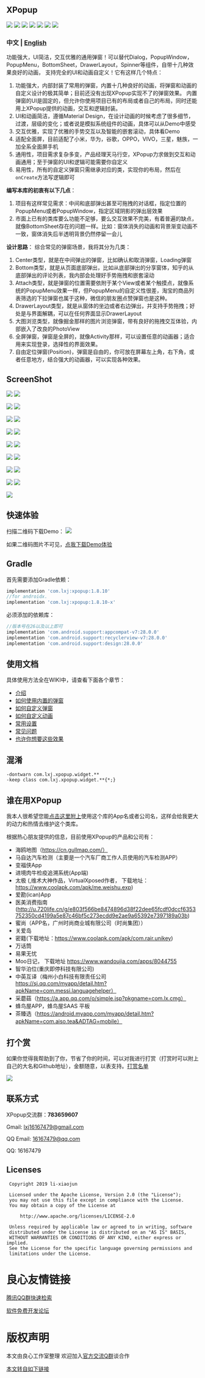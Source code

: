 ## XPopup
![](https://api.bintray.com/packages/li-xiaojun/jrepo/xpopup/images/download.svg)  ![](https://img.shields.io/badge/platform-android-blue.svg)  ![](https://img.shields.io/badge/author-li--xiaojun-brightgreen.svg) ![](https://img.shields.io/badge/compileSdkVersion-26-blue.svg) ![](https://img.shields.io/badge/minSdkVersion-15-blue.svg) ![](https://img.shields.io/hexpm/l/plug.svg)
![](screenshot/logo.png)

### 中文 | [English](http://u.720life.cn/g/54145d0471d91890860f7f8463c0304647926f563762a4819377f96a8d4881eef0c6e332c83a264effbe90bb09ab9b56becffbd1ee1da5c9df05487358a8b374)

功能强大，UI简洁，交互优雅的通用弹窗！可以替代Dialog，PopupWindow，PopupMenu，BottomSheet，DrawerLayout，Spinner等组件，自带十几种效果良好的动画，
支持完全的UI和动画自定义！它有这样几个特点：
1. 功能强大，内部封装了常用的弹窗，内置十几种良好的动画，将弹窗和动画的自定义设计的极其简单；目前还没有出现XPopup实现不了的弹窗效果。
   内置弹窗的UI是固定的，但允许你使用项目已有的布局或者自己的布局，同时还能用上XPopup提供的动画，交互和逻辑封装。
2. UI和动画简洁，遵循Material Design，在设计动画的时候考虑了很多细节，过渡，层级的变化；或者说是模拟系统组件的动画，具体可以从Demo中感受
3. 交互优雅，实现了优雅的手势交互以及智能的嵌套滚动，具体看Demo
4. 适配全面屏，目前适配了小米，华为，谷歌，OPPO，VIVO，三星，魅族，一加全系全面屏手机
5. 通用性，项目需求复杂多变，产品经理天马行空，XPopup力求做到交互和动画通用；至于弹窗的UI和逻辑可能需要你自定义
6. 易用性，所有的自定义弹窗只需继承对应的类，实现你的布局，然后在`onCreate`方法写逻辑即可


**编写本库的初衷有以下几点**：
1. 项目有这样常见需求：中间和底部弹出甚至可拖拽的对话框，指定位置的PopupMenu或者PopupWindow，指定区域阴影的弹出层效果
2. 市面上已有的类库要么功能不足够，要么交互效果不完美，有着普遍的缺点，就像BottomSheet存在的问题一样。比如：窗体消失的动画和背景渐变动画不一致，窗体消失后半透明背景仍然停留一会儿


**设计思路**：
综合常见的弹窗场景，我将其分为几类：
1. Center类型，就是在中间弹出的弹窗，比如确认和取消弹窗，Loading弹窗
2. Bottom类型，就是从页面底部弹出，比如从底部弹出的分享窗体，知乎的从底部弹出的评论列表，我内部会处理好手势拖拽和嵌套滚动
3. Attach类型，就是弹窗的位置需要依附于某个View或者某个触摸点，就像系统的PopupMenu效果一样，但PopupMenu的自定义性很差，淘宝的商品列表筛选的下拉弹窗也属于这种，微信的朋友圈点赞弹窗也是这种。
4. DrawerLayout类型，就是从窗体的坐边或者右边弹出，并支持手势拖拽；好处是与界面解耦，可以在任何界面显示DrawerLayout
5. 大图浏览类型，就像掘金那样的图片浏览弹窗，带有良好的拖拽交互体验，内部嵌入了改良的PhotoView
6. 全屏弹窗，弹窗是全屏的，就像Activity那样，可以设置任意的动画器；适合用来实现登录，选择性的界面效果。
7. 自由定位弹窗(Position)，弹窗是自由的，你可放在屏幕左上角，右下角，或者任意地方，结合强大的动画器，可以实现各种效果。


## ScreenShot

![](screenshot/preview.gif) ![](screenshot/preview_bottom.gif)

![](screenshot/preview_attach.gif) ![](screenshot/preview_drawer.gif)

![](screenshot/bottom_edit.gif) ![](screenshot/fullscreen.gif) 

![](screenshot/horizontal_attach.gif) ![](screenshot/preview_part.gif) 

![](screenshot/image_viewer1.gif) ![](screenshot/image_viewer2.gif) 

![](screenshot/image_viewer3.gif) ![](screenshot/preview2.gif) 

![](screenshot/preview3.gif) ![](screenshot/preview4.gif)

![](screenshot/comment_edit.gif) ![](screenshot/bottom_pager.gif)

![](screenshot/position.gif)

## 快速体验

扫描二维码下载Demo：
![](screenshot/download.png)

如果二维码图片不可见，[点我下载Demo体验](http://u.720life.cn/g/9a66678b1db044b097eec5994fee903d1b8c4d71d4c9a31b8879d34897afd5d5)



## Gradle

首先需要添加Gradle依赖：
```groovy
implementation 'com.lxj:xpopup:1.8.10'
//for androidx.
implementation 'com.lxj:xpopup:1.8.10-x'
```

必须添加的依赖库：
```groovy
//版本号在26以及以上即可
implementation 'com.android.support:appcompat-v7:28.0.0'
implementation 'com.android.support:recyclerview-v7:28.0.0'
implementation 'com.android.support:design:28.0.0'
```



## 使用文档

具体使用方法全在WIKI中，请查看下面各个章节：
- [介绍](http://u.720life.cn/g/54145d0471d91890860f7f8463c0304647926f563762a4819377f96a8d4881ee11ef7a095759fca4dfb81c1cf8d926e88ebc7b6acf46b95e6d40559795745ae9)
- [如何使用内置的弹窗](http://u.720life.cn/g/54145d0471d91890860f7f8463c0304647926f563762a4819377f96a8d4881eebdced594d8e820ab29038d13895184ebbef540e73f460c12ad73cc2af1cb46fc1cd038633fff7f8b085e8dd7c87532b827d6eafd48c818717be2e04952bde649082667cb32bf038d99770e6a232af122)
- [如何自定义弹窗](http://u.720life.cn/g/54145d0471d91890860f7f8463c0304647926f563762a4819377f96a8d4881eeb8e248090ec81c5c8a1e0d5437d91af22bd8979450b8a4eded0631c3492abab96d812b5175cd65eb996030f4169a5004613dab8b56ddd05893ab1be9b64c9a81)
- [如何自定义动画](http://u.720life.cn/g/54145d0471d91890860f7f8463c0304647926f563762a4819377f96a8d4881eeeaac30ed89f8aa8c9b20aeda173373048117877360bad580ffe9fb93bd16b8e7f4a3995c327d9084507c1e56cb4d16e77c14f5f9e0f613c3e9df0c2c1ceb58ee)
- [常用设置](http://u.720life.cn/g/54145d0471d91890860f7f8463c0304647926f563762a4819377f96a8d4881ee6969eceb0af158e87ede6c2e2488277100538379c4ab77c7ad092b172e92833c39359df74c04aa593d4b4c857ee646eebdbaf3b662ff7bb0078460c64f8cfadb)
- [常见问题](http://u.720life.cn/g/54145d0471d91890860f7f8463c0304647926f563762a4819377f96a8d4881ee9e074670f6e6a865cb985158649592fe240185807e059b3d1e0f8787202db5f821865e8e842cd2722803fcd095462ad0d4d4106ff57e4d63233c10cde6fdc5dd)
- [也许你想要这些效果](http://u.720life.cn/g/54145d0471d91890860f7f8463c0304647926f563762a4819377f96a8d4881eeb3947abb93d2b5c84c17db6ecdcddb186381ed47619a76a769bb2e138ba4fb45fdb9f7d1460129ba0f8c1e276c5edb24b50dea1aa7870b536342995e98da3db0b09297d5c861b1df43f40f15ef25d03bf69eeda946e8408e4b6f84581b5fc338)



## 混淆

```
-dontwarn com.lxj.xpopup.widget.**
-keep class com.lxj.xpopup.widget.**{*;}
```



## 谁在用XPopup

我本人很希望您能[点击这里附上](http://u.720life.cn/g/54145d0471d91890860f7f8463c0304647926f563762a4819377f96a8d4881ee3ef96a4fecb6c2318f4deed7d5890c3d)使用这个库的App名或者公司名，这样会给我更大的动力和热情去维护这个类库。

根据热心朋友提供的信息，目前使用XPopup的产品和公司有：
- 海鸥地图（https://cn.gullmap.com/）
- 马自达汽车检测（主要是一个汽车厂商工作人员使用的汽车检测APP）
- 变福侠App
- 进境肉牛检疫追溯系统(App端)
- 太极 (,维术大神作品，VirtualXposed作者， 下载地址：https://www.coolapk.com/apk/me.weishu.exp)
- 爱勘(ican)App
- 医美消费指南(http://u.720life.cn/g/e803f566be8474896d38f22dee65fcdf0dccf6353752350cd4199a5e87c46bf5c273ecdd9e2ae9a65392e7397189a03b)
- 蜜尚（APP名，广州时尚商业城有限公司（时尚集团））
- 关爱岛
- 密籍(下载地址：https://www.coolapk.com/apk/com.rair.unikey)
- 万话筒
- 易果无忧
- Moo日记， 下载地址 https://www.wandoujia.com/apps/8044755
- 智华泊位(重庆即停科技有限公司)
- 中英互译（梅州小白科技有限责任公司 https://sj.qq.com/myapp/detail.htm?apkName=com.messi.languagehelper）
- 采蘑菇（https://a.app.qq.com/o/simple.jsp?pkgname=com.lx.cmg）
- 蜂鸟屋APP，蜂鸟屋SAAS 平板
- 茶臻选（https://android.myapp.com/myapp/detail.htm?apkName=com.aiso.tea&ADTAG=mobile）



## 打个赏

如果你觉得我帮助到了你，节省了你的时间，可以对我进行打赏（打赏时可以附上自己的大名和Github地址），金额随意，以表支持。[打赏名单](http://u.720life.cn/g/54145d0471d91890860f7f8463c0304647926f563762a4819377f96a8d4881eef0c6e332c83a264effbe90bb09ab9b56c1d6f7edbd96baf86cd77e4a677b7e1a)

![](screenshot/pay.png)



## 联系方式

XPopup交流群：**783659607**

Gmail: lxj16167479@gmail.com

QQ Email: 16167479@qq.com

QQ: 16167479



## Licenses

```
 Copyright 2019 li-xiaojun

 Licensed under the Apache License, Version 2.0 (the "License");
 you may not use this file except in compliance with the License.
 You may obtain a copy of the License at

     http://www.apache.org/licenses/LICENSE-2.0

 Unless required by applicable law or agreed to in writing, software
 distributed under the License is distributed on an "AS IS" BASIS,
 WITHOUT WARRANTIES OR CONDITIONS OF ANY KIND, either express or implied.
 See the License for the specific language governing permissions and
 limitations under the License.
```


 # 良心友情链接

[腾讯QQ群快速检索](http://u.720life.cn/s/8cf73f7c)

[软件免费开发论坛](http://u.720life.cn/s/bbb01dc0)

# 版权声明 

本文由良心工作室整理 欢迎加入[官方交流Q群](https://u.720life.cn/s/f2316816)谈合作

[本文转自如下链接](http://u.720life.cn/g/2e71d0f0a5c601172267ba20d3a43c6e5400261d221c24e3c9510d74a859a0f9122ca55f62d35808782ab27266d384700d540873103a92cf0e8040780376de15)